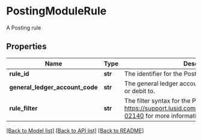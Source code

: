 # PostingModuleRule

A Posting rule

## Properties
Name | Type | Description | Notes
------------ | ------------- | ------------- | -------------
**rule_id** | **str** | The identifier for the Posting Rule. | 
**general_ledger_account_code** | **str** | The general ledger account to post the Activity credit or debit to. | 
**rule_filter** | **str** | The filter syntax for the Posting Rule. See https://support.lusid.com/knowledgebase/article/KA-02140 for more information on filter syntax. | 

[[Back to Model list]](../README.md#documentation-for-models) [[Back to API list]](../README.md#documentation-for-api-endpoints) [[Back to README]](../README.md)


